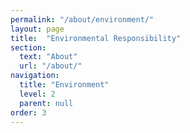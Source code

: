 ```yaml
---
permalink: "/about/environment/"
layout: page
title:  "Environmental Responsibility"
section: 
  text: "About"
  url: "/about/"
navigation:
  title: "Environment"
  level: 2
  parent: null
order: 3
---
```



